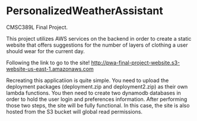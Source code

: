 # PersonalizedWeatherAssistant
CMSC389L Final Project. 

This project utilizes AWS services on the backend in order to create a static website
that offers suggestions for the number of layers of clothing a user should wear for
the current day. 

Following the link to go to the site!
http://pwa-final-project-website.s3-website-us-east-1.amazonaws.com

Recreating this applicatiion is quite simple.  You need to upload the deployment packages 
(deployment.zip and deployment2.zip) as their own lambda functions. You then need to create two
dynamodb databases in order to hold the user login and preferences information.  After performing
those two steps, the site will be fully functional.  In this case, the site is also hosted
from the S3 bucket will global read permissions.
